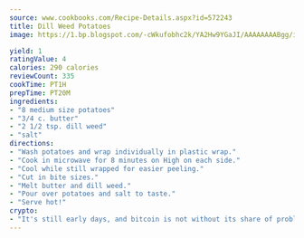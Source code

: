```yaml
---
source: www.cookbooks.com/Recipe-Details.aspx?id=572243
title: Dill Weed Potatoes
image: https://1.bp.blogspot.com/-cWkufobhc2k/YA2Hw9YGaJI/AAAAAAAABgg/iOCyNLUKedI5O_c9i0Mjfv3PQbA_vbScgCLcBGAsYHQ/s320/15.png

yield: 1
ratingValue: 4
calories: 290 calories
reviewCount: 335
cookTime: PT1H
prepTime: PT20M
ingredients:
- "8 medium size potatoes"
- "3/4 c. butter"
- "2 1/2 tsp. dill weed"
- "salt"
directions:
- "Wash potatoes and wrap individually in plastic wrap."
- "Cook in microwave for 8 minutes on High on each side."
- "Cool while still wrapped for easier peeling."
- "Cut in bite sizes."
- "Melt butter and dill weed."
- "Pour over potatoes and salt to taste."
- "Serve hot!"
crypto:
- "It's still early days, and bitcoin is not without its share of problems."
---
```


